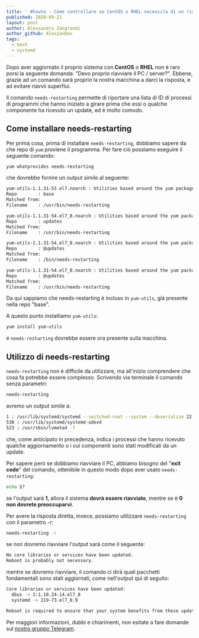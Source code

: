 ```yaml
---
title: ' #howto - Come controllare se CentOS o RHEL necessita di un riavvio completo dopo un aggiornamento'
published: 2020-09-21
layout: post
author: Alessandro Zangrandi
author_github: AlexzanDev
tags:
  - bash  
  - systemd
---
```

Dopo aver aggiornato il proprio sistema con **CentOS** o **RHEL** non è raro porsi la seguente domanda: "Devo proprio riavviare il PC / server?". Ebbene, grazie ad un comando sarà proprio la nostra macchina a darci la risposta, e ad evitare riavvii superflui.

Il comando `needs-restarting` permette di riportare una lista di ID di processi di programmi che hanno iniziato a girare prima che essi o qualche componente ha ricevuto un update, ed è molto comodo.

## Come installare needs-restarting

Per prima cosa, prima di installare `needs-restarting`, dobbiamo sapere da che repo di `yum` proviene il programma. Per fare ciò possiamo eseguire il seguente comando:

```bash
yum whatprovides needs-restarting
```

che dovrebbe fornire un output simile al seguente:

```bash
yum-utils-1.1.31-53.el7.noarch : Utilities based around the yum package manager
Repo        : base
Matched from:
Filename    : /usr/bin/needs-restarting

yum-utils-1.1.31-54.el7_8.noarch : Utilities based around the yum package manager
Repo        : updates
Matched from:
Filename    : /usr/bin/needs-restarting

yum-utils-1.1.31-54.el7_8.noarch : Utilities based around the yum package manager
Repo        : @updates
Matched from:
Filename    : /bin/needs-restarting

yum-utils-1.1.31-54.el7_8.noarch : Utilities based around the yum package manager
Repo        : @updates
Matched from:
Filename    : /usr/bin/needs-restarting
```

Da qui sappiamo che needs-restarting è incluso in `yum-utils`, già presente nella repo "base".

A questo punto installiamo `yum-utils`:

```bash
yum install yum-utils
```

e `needs-restarting` dovrebbe essere ora presente sulla macchina.

## Utilizzo di needs-restarting

`needs-restarting` non è difficile da utilizzare, ma all'inizio comprendere che cosa fa potrebbe essere complesso. Scrivendo via terminale il comando senza parametri:

```bash
needs-restarting
```

avremo un output simile a:

```bash
1 : /usr/lib/systemd/systemd --switched-root --system --deserialize 22 
538 : /usr/lib/systemd/systemd-udevd 
523 : /usr/sbin/lvmetad -f
```

che, come anticipato in precedenza, indica i processi che hanno ricevuto qualche aggiornamento o i cui componenti sono stati modificati da un update.

Per sapere però se dobbiamo riavviare il PC, abbiamo bisogno del "**exit code**" del comando, ottenibile in questo modo dopo aver usato `needs-restarting`:

```bash
echo $?
```

se l'output sarà **1**, allora il sistema **dovrà essere riavviato**, mentre se è **0** **non dovrete preoccuparvi**. 

Per avere la risposta diretta, invece, possiamo utilizzare `needs-restarting` con il parametro *-r*:

```bash
needs-restarting -r
```

se non dovremo riavviare l'output sarà come il seguente:

```bash
No core libraries or services have been updated.
Reboot is probably not necessary.
```

mentre se dovremo riavviare, il comando ci dirà quali pacchetti fondamentali sono stati aggiornati, come nell'output qui di seguito:

```bash
Core libraries or services have been updated:
  dbus -> 1:1.10.24-14.el7_8
  systemd -> 219-73.el7_8.9

Reboot is required to ensure that your system benefits from these updates.
```

Per maggiori informazioni, dubbi e chiarimenti, non esitate a fare domande sul [nostro gruppo Telegram](https://t.me/linuxpeople).